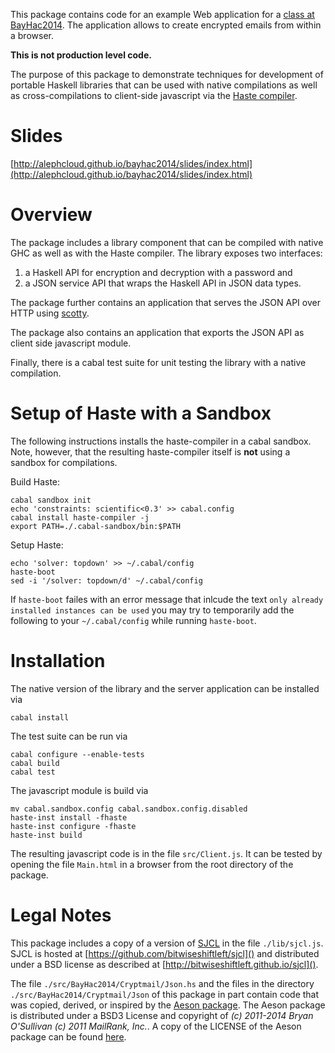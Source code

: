 This package contains code for an example Web application for a [class at
BayHac2014](http://alephcloud.github.io/bayhac2014/slides/index.html). The
application allows to create encrypted emails from within a browser.

**This is not production level code.**

The purpose of this package to demonstrate techniques for development of
portable Haskell libraries that can be used with native compilations as well as
cross-compilations to client-side javascript via the [Haste
compiler](https://github.com/valderman/haste-compiler).

Slides
======

[http://alephcloud.github.io/bayhac2014/slides/index.html](http://alephcloud.github.io/bayhac2014/slides/index.html)

Overview
========

The package includes a library component that can be compiled with native
GHC as well as with the Haste compiler. The library exposes two
interfaces:

1.  a Haskell API for encryption and decryption with a password and
2.  a JSON service API that wraps the Haskell API in JSON data types.

The package further contains an application that serves the JSON
API over HTTP using [scotty](http://hackage.haskell.org/package/scotty).

The package also contains an application that exports the JSON API as client
side javascript module.

Finally, there is a cabal test suite for unit testing the library with a native
compilation.

Setup of Haste with a Sandbox
=============================

The following instructions installs the haste-compiler in a cabal sandbox.
Note, however, that the resulting haste-compiler itself is **not** using a
sandbox for compilations.

Build Haste:

~~~{.bash}
cabal sandbox init
echo 'constraints: scientific<0.3' >> cabal.config
cabal install haste-compiler -j
export PATH=./.cabal-sandbox/bin:$PATH
~~~

Setup Haste:

~~~{.bash}
echo 'solver: topdown' >> ~/.cabal/config
haste-boot
sed -i '/solver: topdown/d' ~/.cabal/config
~~~

If `haste-boot` failes with an error message that inlcude the text `only already
installed instances can be used` you may try to temporarily add the
following to your `~/.cabal/config` while running `haste-boot`.

Installation
============

The native version of the library and the server application can be
installed via

~~~{.bash}
cabal install
~~~

The test suite can be run via

~~~{.bash}
cabal configure --enable-tests
cabal build
cabal test
~~~

The javascript module is build via

~~~{.bash}
mv cabal.sandbox.config cabal.sandbox.config.disabled
haste-inst install -fhaste
haste-inst configure -fhaste
haste-inst build
~~~

The resulting javascript code is in the file `src/Client.js`. It can be tested
by opening the file `Main.html` in a browser from the root directory of the
package.

Legal Notes
===========

This package includes a copy of a version of [SJCL](https://github.com/bitwiseshiftleft/sjcl)
in the file `./lib/sjcl.js`. SJCL is hosted at [https://github.com/bitwiseshiftleft/sjcl]() and
distributed under a BSD license as described at [http://bitwiseshiftleft.github.io/sjcl]().

The file `./src/BayHac2014/Cryptmail/Json.hs` and the files in the directory
`./src/BayHac2014/Cryptmail/Json` of this package in part contain code that was
copied, derived, or inspired by the [Aeson
package](http://hackage.haskell.org/package/aeson). The Aeson package is
distributed under a BSD3 License and copyright of *(c) 2011-2014 Bryan
O'Sullivan (c) 2011 MailRank, Inc.*. A copy of the LICENSE of the Aeson package
can be found
[here](http://hackage.haskell.org/package/aeson-0.7.0.4/src/LICENSE).

